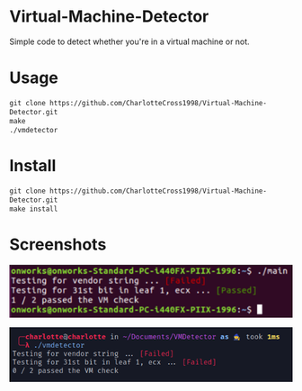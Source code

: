 # Virtual-Machine-Detector
Simple code to detect whether you're in a virtual machine or not. 

# Usage
```
git clone https://github.com/CharlotteCross1998/Virtual-Machine-Detector.git
make
./vmdetector
```

# Install
```
git clone https://github.com/CharlotteCross1998/Virtual-Machine-Detector.git
make install
```

# Screenshots
![Image of program working in a virtual machine. Displays a fail for the vendor string but a pass for the 31st bit in leaf 1 of ecx](example_in_vm.png)

![Image of program working not in a virtual machine. Displays a fail for the vendor string and a fail for the 31st bit in leaf 1 of ecx](example_not_in_vm.png)
